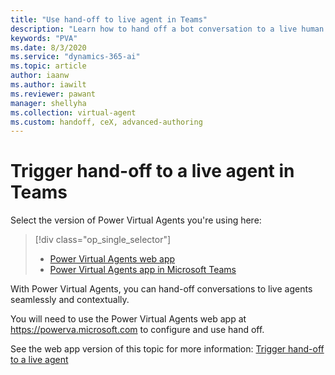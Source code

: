 ```yaml
---
title: "Use hand-off to live agent in Teams"
description: "Learn how to hand off a bot conversation to a live human agent, complete with context and conversation history."
keywords: "PVA"
ms.date: 8/3/2020
ms.service: "dynamics-365-ai"
ms.topic: article
author: iaanw 
ms.author: iawilt
ms.reviewer: pawant
manager: shellyha
ms.collection: virtual-agent
ms.custom: handoff, ceX, advanced-authoring
---
```


# Trigger hand-off to a live agent in Teams

Select the version of Power Virtual Agents you're using here:

> [!div class="op_single_selector"]
> - [Power Virtual Agents web app](../advanced-hand-off.md)
> - [Power Virtual Agents app in Microsoft Teams](advanced-hand-off-teams.md)

With Power Virtual Agents, you can hand-off conversations to live agents seamlessly and contextually.

You will need to use the Power Virtual Agents web app at https://powerva.microsoft.com to configure and use hand off.

See the web app version of this topic for more information: [Trigger hand-off to a live agent](../advanced-hand-off.md)



